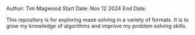 Author:         Tim Magwood
Start Date:     Nov 12 2024
End Date:       

This repository is for exploring maze solving in a variety of formats.
It is to grow my knowledge of algorithms and improve my problem solving skills.